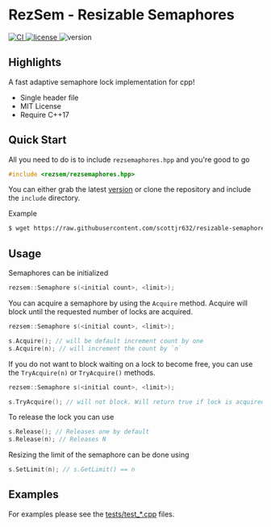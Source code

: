 # RezSem - Resizable Semaphores

<p>
  <a href="https://github.com/scottjr632/resizable-semaphores/actions/workflows/ci.yml">
    <img src="https://github.com/scottjr632/resizable-semaphores/actions/workflows/ci.yml/badge.svg" alt="CI" />
  </a>
  <a href="https://github.com/p-ranav/argparse/blob/master/LICENSE">
    <img src="https://img.shields.io/badge/License-MIT-yellow.svg" alt="license"/>
  </a>
  <img src="https://img.shields.io/badge/version-1.0.0-blue.svg?cacheSeconds=2592000" alt="version"/>
</p>

## Highlights

A fast adaptive semaphore lock implementation for cpp!

* Single header file
* MIT License
* Require C++17

## Quick Start

All you need to do is to include `rezsemaphores.hpp` and you're good to go

```cpp
#include <rezsem/rezsemaphores.hpp>
```

You can either grab the latest [version](https://raw.githubusercontent.com/scottjr632/resizable-semaphores/v1.0.0/include/rezsem/rezsemaphores.hpp) or clone the repository and include the `include` directory.

Example

```bash
$ wget https://raw.githubusercontent.com/scottjr632/resizable-semaphores/v1.0.0/include/rezsem/rezsemaphores.hpp -P rezsem
```

## Usage

Semaphores can be initialized 

```cpp
rezsem::Semaphore s(<initial count>, <limit>);
```

You can acquire a semaphore by using the `Acquire` method.
Acquire will block until the requested number of locks are acquired.

```cpp
rezsem::Semaphore s(<initial count>, <limit>);

s.Acquire(); // will be default increment count by one
s.Acquire(n); // will increment the count by `n`
```

If you do not want to block waiting on a lock to become free, you can use the
`TryAcquire(n)` or `TryAcquire()` methods.

```cpp
rezsem::Semaphore s(<initial count>, <limit>);

s.TryAcquire(); // will not block. Will return true if lock is acquired or false if not
```

To release the lock you can use

```cpp
s.Release(); // Releases one by default
s.Release(n); // Releases N
```

Resizing the limit of the semaphore can be done using 

```cpp
s.SetLimit(n); // s.GetLimit() == n
```

## Examples

For examples please see the [tests/test_*.cpp](./tests) files.
